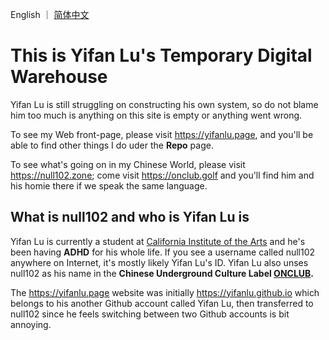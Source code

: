 English ｜ [简体中文](README.zh-cn.md)

# This is Yifan Lu's Temporary Digital Warehouse

Yifan Lu is still struggling on constructing his own system, so do not blame him too much is anything on this site is empty or anything went wrong.

To see my Web front-page, please visit https://yifanlu.page, and you'll be able to find other things I do uder the **Repo** page.

To see what's going on in my Chinese World, please visit https://null102.zone; come visit https://onclub.golf and you'll find him and his homie there if we speak the same language.

## What is null102 and who is Yifan Lu is

Yifan Lu is currently a student at [California Institute of the Arts](https://calarts.edu) and he's been having **ADHD** for his whole life. If you see
a username called null102 anywhere on Internet, it's mostly likely Yifan Lu's ID. Yifan Lu also unses null102 as his name in the **Chinese Underground
Culture Label [ONCLUB](https://onclub.golf).**

The https://yifanlu.page website was initially https://yifanlu.github.io which belongs to his another Github account called Yifan Lu, then transferred to
null102 since he feels switching between two Github accounts is bit annoying.
